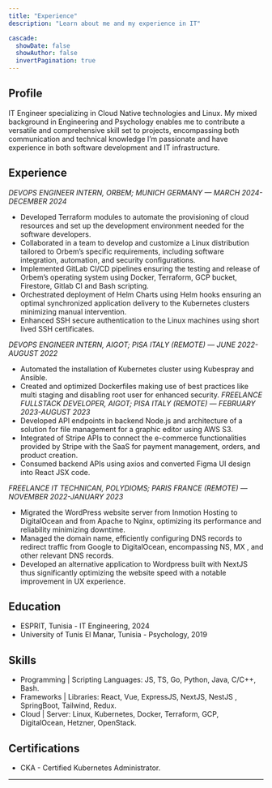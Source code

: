 ```yaml
---
title: "Experience"
description: "Learn about me and my experience in IT"

cascade:
  showDate: false
  showAuthor: false
  invertPagination: true
---
```


## Profile

IT Engineer specializing in Cloud Native technologies and Linux. My mixed background in
Engineering and Psychology enables me to contribute a versatile and comprehensive skill set to
projects, encompassing both communication and technical knowledge I’m passionate and have
experience in both software development and IT infrastructure.

## Experience

_DEVOPS ENGINEER INTERN, ORBEM; MUNICH GERMANY — MARCH 2024- DECEMBER 2024_

- Developed Terraform modules to automate the provisioning of cloud resources and set up the development environment needed for the software developers.
- Collaborated in a team to develop and customize a Linux distribution tailored to Orbem’s specific requirements, including software integration, automation, and security configurations.
- Implemented GitLab CI/CD pipelines ensuring the testing and release of Orbem’s operating system using Docker, Terraform, GCP bucket, Firestore, Gitlab CI and Bash scripting.
- Orchestrated deployment of Helm Charts using Helm hooks ensuring an optimal synchronized application delivery to the Kubernetes clusters minimizing manual intervention.
- Enhanced SSH secure authentication to the Linux machines using short lived SSH certificates.

_DEVOPS ENGINEER INTERN, AIGOT; PISA ITALY (REMOTE) — JUNE 2022-AUGUST 2022_

- Automated the installation of Kubernetes cluster using Kubespray and Ansible.
- Created and optimized Dockerfiles making use of best practices like multi staging and disabling root user for enhanced security.
  _FREELANCE FULLSTACK DEVELOPER, AIGOT; PISA ITALY (REMOTE) — FEBRUARY 2023-AUGUST 2023_
- Developed API endpoints in backend Node.js and architecture of a solution for file management for a graphic editor using AWS S3.
- Integrated of Stripe APIs to connect the e-commerce functionalities provided by Stripe with the SaaS for payment management, orders, and product creation.
- Consumed backend APIs using axios and converted Figma UI design into React JSX code.

_FREELANCE IT TECHNICAN, POLYDIOMS; PARIS FRANCE (REMOTE) — NOVEMBER 2022-JANUARY 2023_

- Migrated the WordPress website server from Inmotion Hosting to DigitalOcean and from Apache to Nginx, optimizing its performance and reliability minimizing downtime.
- Managed the domain name, efficiently configuring DNS records to redirect traffic from Google to DigitalOcean, encompassing NS, MX , and other relevant DNS records.
- Developed an alternative application to Wordpress built with NextJS thus significantly optimizing the website speed with a notable improvement in UX experience.

## Education

- ESPRIT, Tunisia - IT Engineering, 2024
- University of Tunis El Manar, Tunisia - Psychology, 2019

## Skills

- Programming | Scripting Languages: JS, TS, Go, Python, Java, C/C++, Bash.
- Frameworks | Libraries: React, Vue, ExpressJS, NextJS, NestJS , SpringBoot, Tailwind, Redux.
- Cloud | Server: Linux, Kubernetes, Docker, Terraform, GCP, DigitalOcean, Hetzner, OpenStack.

## Certifications

- CKA - Certified Kubernetes Administrator.

---

